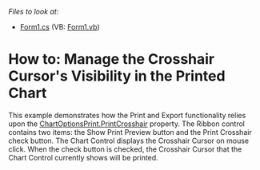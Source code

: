 _Files to look at:_
* [Form1.cs](https://github.com/DevExpress-Examples/manage-crosshair-cursor-visibility-in-printed-chart/CS/PrintCrosshairSample/Form1.cs) (VB: [Form1.vb](https://github.com/DevExpress-Examples/manage-crosshair-cursor-visibility-in-printed-chart/VB/PrintCrosshairSample/Form1.vb))

# How to: Manage the Crosshair Cursor's Visibility in the Printed Chart

This example demonstrates how the Print and Export functionality relies upon the [ChartOptionsPrint.PrintCrosshair](https://docs.devexpress.com/CoreLibraries/DevExpress.XtraCharts.Printing.ChartOptionsPrint.PrintCrosshair) property.
The Ribbon control contains two items: the Show Print Preview button and the Print Crosshair check button.
The Chart Control displays the Crosshair Cursor on mouse click.
When the check button is checked, the Crosshair Cursor that the Chart Control currently shows will be printed.

